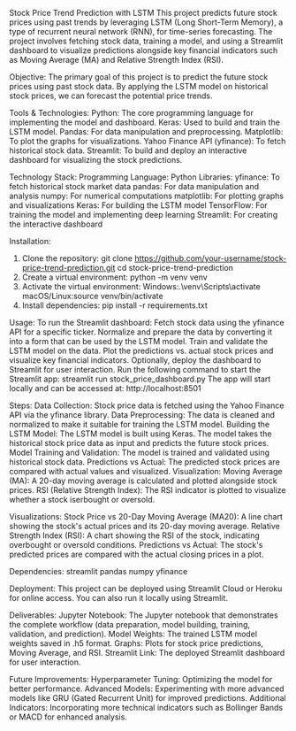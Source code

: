 Stock Price Trend Prediction with LSTM
This project predicts future stock prices using past trends by leveraging LSTM (Long Short-Term Memory), a type of recurrent neural network (RNN), for time-series forecasting. The project involves fetching stock data, training a model, and using a Streamlit dashboard to visualize predictions alongside key financial indicators such as Moving Average (MA) and Relative Strength Index (RSI).

Objective:
The primary goal of this project is to predict the future stock prices using past stock data. By applying the LSTM model on historical stock prices, we can forecast the potential price trends.

Tools & Technologies:
Python: The core programming language for implementing the model and dashboard.
Keras: Used to build and train the LSTM model.
Pandas: For data manipulation and preprocessing.
Matplotlib: To plot the graphs for visualizations.
Yahoo Finance API (yfinance): To fetch historical stock data.
Streamlit: To build and deploy an interactive dashboard for visualizing the stock predictions.

Technology Stack:
Programming Language: Python
Libraries:
yfinance: To fetch historical stock market data
pandas: For data manipulation and analysis
numpy: For numerical computations
matplotlib: For plotting graphs and visualizations
Keras: For building the LSTM model
TensorFlow: For training the model and implementing deep learning
Streamlit: For creating the interactive dashboard

Installation:
1. Clone the repository:
git clone https://github.com/your-username/stock-price-trend-prediction.git
cd stock-price-trend-prediction
2. Create a virtual environment:
python -m venv venv
3. Activate the virtual environment:
Windows:.\venv\Scripts\activate
macOS/Linux:source venv/bin/activate
4. Install dependencies:
pip install -r requirements.txt

Usage:
To run the Streamlit dashboard:
Fetch stock data using the yfinance API for a specific ticker.
Normalize and prepare the data by converting it into a form that can be used by the LSTM model.
Train and validate the LSTM model on the data.
Plot the predictions vs. actual stock prices and visualize key financial indicators.
Optionally, deploy the dashboard to Streamlit for user interaction.
Run the following command to start the Streamlit app:
streamlit run stock_price_dashboard.py
The app will start locally and can be accessed at: http://localhost:8501

Steps:
Data Collection: Stock price data is fetched using the Yahoo Finance API via the yfinance library.
Data Preprocessing: The data is cleaned and normalized to make it suitable for training the LSTM model.
Building the LSTM Model:
The LSTM model is built using Keras.
The model takes the historical stock price data as input and predicts the future stock prices.
Model Training and Validation: The model is trained and validated using historical stock data.
Predictions vs Actual: The predicted stock prices are compared with actual values and visualized.
Visualization:
Moving Average (MA): A 20-day moving average is calculated and plotted alongside stock prices.
RSI (Relative Strength Index): The RSI indicator is plotted to visualize whether a stock iserbought or oversold.

Visualizations:
Stock Price vs 20-Day Moving Average (MA20):
A line chart showing the stock's actual prices and its 20-day moving average.
Relative Strength Index (RSI):
A chart showing the RSI of the stock, indicating overbought or oversold conditions.
Predictions vs Actual:
The stock's predicted prices are compared with the actual closing prices in a plot.

Dependencies:
streamlit
pandas
numpy
yfinance

Deployment:
This project can be deployed using Streamlit Cloud or Heroku for online access. You can also run it locally using Streamlit.

Deliverables:
Jupyter Notebook: The Jupyter notebook that demonstrates the complete workflow (data preparation, model building, training, validation, and prediction).
Model Weights: The trained LSTM model weights saved in .h5 format.
Graphs: Plots for stock price predictions, Moving Average, and RSI.
Streamlit Link: The deployed Streamlit dashboard for user interaction.

Future Improvements:
Hyperparameter Tuning: Optimizing the model for better performance.
Advanced Models: Experimenting with more advanced models like GRU (Gated Recurrent Unit) for improved predictions.
Additional Indicators: Incorporating more technical indicators such as Bollinger Bands or MACD for enhanced analysis.




